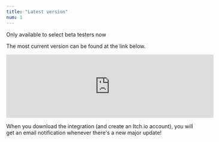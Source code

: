 ```yaml
---
title: "Latest version"
num: 1
---
```


<span class="badge bg-warning text-dark">Only available to select beta testers now</span>  

The most current version can be found at the link below. 

<iframe frameborder="0" src="https://itch.io/embed/1206259?border_width=2&bg_color=0b1a2d&fg_color=ffffff&link_color=790158&border_color=284c7b" width="554" height="169"><a href="#">LioranBoard YouTube Live</a></iframe><br>

When you download the integration (and create an Itch.io account), you will get an email notification whenever there's a new major update! 